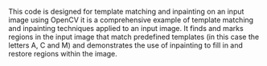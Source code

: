 This code is designed for template matching and inpainting on an input image using OpenCV
it is a comprehensive example of template matching and inpainting techniques applied to an input image. It finds and marks regions in the input image that match predefined templates (in this case the letters A, C and M) and demonstrates the use of inpainting to fill in and restore regions within the image.